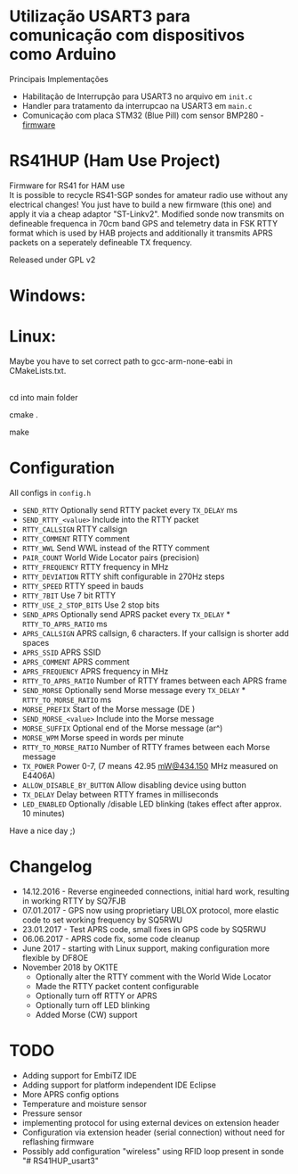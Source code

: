 # Utilização USART3 para comunicação com dispositivos como Arduino
Principais Implementações
- Habilitação de Interrupção para USART3 no arquivo em ```init.c``` 
-  Handler para tratamento da interrupcao na USART3 em ```main.c``` 
- Comunicação com placa STM32 (Blue Pill) com sensor BMP280 - [firmware](https://github.com/fazerlab/RS41HUP_usart3/tree/master/bmp280i2c)

# RS41HUP (Ham Use Project)
Firmware for RS41 for HAM use<br>
It is possible to recycle RS41-SGP sondes for amateur radio use without any electrical changes! You just have to build a new firmware (this one) and apply it via a cheap adaptor "ST-Linkv2". Modified sonde now transmits on defineable frequenca in 70cm band GPS and telemetry data in FSK RTTY format which is used by HAB projects and additionally it transmits APRS packets on a seperately defineable TX frequency.

Released under GPL v2


# Windows:


# Linux:
Maybe you have to set correct path to gcc-arm-none-eabi in CMakeLists.txt.<br><br>

cd into main folder

cmake .

make

# Configuration
All configs in ```config.h```

* ```SEND_RTTY``` Optionally send RTTY packet every ```TX_DELAY``` ms
* ```SEND_RTTY_<value>``` Include <value> into the RTTY packet
* ```RTTY_CALLSIGN``` RTTY callsign
* ```RTTY_COMMENT``` RTTY comment
* ```RTTY_WWL``` Send WWL instead of the RTTY comment
* ```PAIR_COUNT``` World Wide Locator pairs (precision)
* ```RTTY_FREQUENCY``` RTTY frequency in MHz
* ```RTTY_DEVIATION``` RTTY shift configurable in 270Hz steps
* ```RTTY_SPEED``` RTTY speed in bauds
* ```RTTY_7BIT``` Use 7 bit RTTY
* ```RTTY_USE_2_STOP_BITS``` Use 2 stop bits
* ```SEND_APRS``` Optionally send APRS packet every ```TX_DELAY``` * ```RTTY_TO_APRS_RATIO``` ms
* ```APRS_CALLSIGN``` APRS callsign, 6 characters. If your callsign is shorter add spaces
* ```APRS_SSID``` APRS SSID
* ```APRS_COMMENT``` APRS comment
* ```APRS_FREQUENCY``` APRS frequency in MHz
* ```RTTY_TO_APRS_RATIO``` Number of RTTY frames between each APRS frame
* ```SEND_MORSE``` Optionally send Morse message every ```TX_DELAY``` * ```RTTY_TO_MORSE_RATIO``` ms
* ```MORSE_PREFIX``` Start of the Morse message (DE <callsign>)
* ```SEND_MORSE_<value>``` Include <value> into the Morse message
* ```MORSE_SUFFIX``` Optional end of the Morse message (ar^)
* ```MORSE_WPM``` Morse speed in words per minute
* ```RTTY_TO_MORSE_RATIO``` Number of RTTY frames between each Morse message
* ```TX_POWER``` Power 0-7, (7 means 42.95 mW@434.150 MHz measured on E4406A)
* ```ALLOW_DISABLE_BY_BUTTON``` Allow disabling device using button
* ```TX_DELAY``` Delay between RTTY frames in milliseconds
* ```LED_ENABLED``` Optionally /disable LED blinking (takes effect after approx. 10 minutes)


Have a nice day ;)

# Changelog
 * 14.12.2016 - Reverse engineeded connections, initial hard work, resulting in working RTTY by SQ7FJB
 * 07.01.2017 - GPS now using proprietiary UBLOX protocol, more elastic code to set working frequency by SQ5RWU
 * 23.01.2017 - Test APRS code, small fixes in GPS code by SQ5RWU
 * 06.06.2017 - APRS code fix, some code cleanup
 * June 2017 - starting with Linux support, making configuration more flexible by DF8OE
 * November 2018 by OK1TE
     * Optionally alter the RTTY comment with the World Wide Locator
     * Made the RTTY packet content configurable
     * Optionally turn off RTTY or APRS
     * Optionally turn off LED blinking
     * Added Morse (CW) support


# TODO
 * Adding support for EmbiTZ IDE
 * Adding support for platform independent IDE Eclipse
 * More APRS config options
 * Temperature and moisture sensor
 * Pressure sensor
 * implementing protocol for using external devices on extension header
 * Configuration via extension header (serial connection) without need for reflashing firmware
 * Possibly add configuration "wireless" using RFID loop present in sonde
"# RS41HUP_usart3" 
